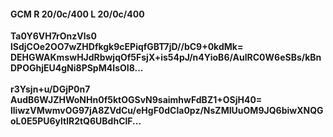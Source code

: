 #### GCM R 20/0c/400 L 20/0c/400
**Ta0Y6VH7rOnzVls0**<br/>**lSdjCOe2OO7wZHDfkgk9cEPiqfGBT7jD//bC9+0kdMk=**<br/>**DEHGWAKmswHJdRbwjqOf5FsjX+is54pJ/n4YioB6/AulRC0W6eSBs/kBnDPOGhjEU4gNi8PSpM4IsOI8...**<br/><br/>
**r3Ysjn+u/DGjP0n7**<br/>**AudB6WJZHWoNHn0f5ktOGSvN9saimhwFdBZ1+OSjH40=**<br/>**lliwzVMwmvOG97jA8ZVdCu/eHgF0dCla0pz/NsZMIUuOM9JQ6biwXNQGoL0E5PU6yltlR2tQ6UBdhClF...**